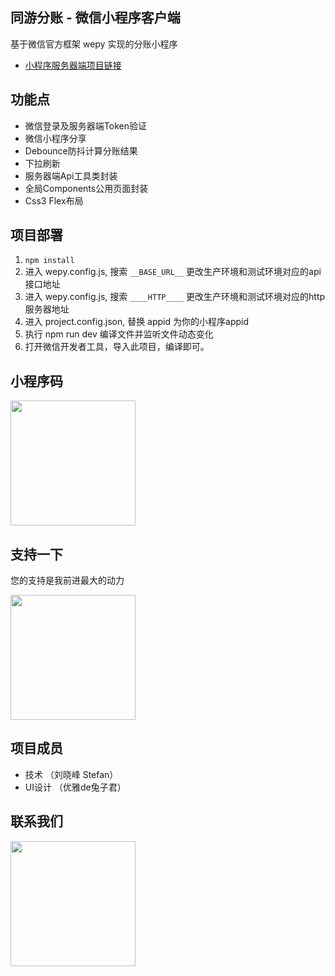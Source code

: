 ## 同游分账 - 微信小程序客户端
基于微信官方框架 wepy 实现的分账小程序

- [小程序服务器端项目链接](https://github.com/654943305/laravel-bill-split)

## 功能点
- 微信登录及服务器端Token验证
- 微信小程序分享
- Debounce防抖计算分账结果
- 下拉刷新
- 服务器端Api工具类封装
- 全局Components公用页面封装
- Css3 Flex布局

## 项目部署

1. `npm install`
2. 进入 wepy.config.js, 搜索 `__BASE_URL__` 更改生产环境和测试环境对应的api接口地址
3. 进入 wepy.config.js, 搜索 `____HTTP____` 更改生产环境和测试环境对应的http服务器地址
4. 进入 project.config.json, 替换 appid 为你的小程序appid
5. 执行 npm run dev 编译文件并监听文件动态变化
6. 打开微信开发者工具，导入此项目，编译即可。

## 小程序码

<html>
<img width='200' src='https://bill-split.ergou.live/images/weapp_qrcode.jpg'/>
</html>

## 支持一下

您的支持是我前进最大的动力

<html>
<img width='200'  src='https://bill-split.ergou.live/images/receive_money.jpeg'/>
</html>

## 项目成员

- 技术 （刘晓峰 Stefan）
- UI设计 （优雅de兔子君）

## 联系我们

<html>
<img width='200'  src='https://bill-split.ergou.live/images/contact.jpeg'/>
</html>
